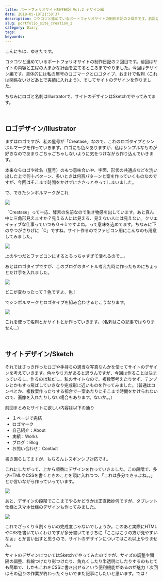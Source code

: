```yaml
---
title: ポートフォリオサイト制作日記 Vol.2 デザイン編
date: 2018-05-18T21:58:37
description: コツコツと進めているポートフォリオサイトの制作日記の２回目です。前回はサイトの内容と工程の大まかな計画
slug: portfolio_site_creation_2
category: Diary
tags: 
keywords: 
---
```


こんにちは、ゆきたです。

コツコツと進めているポートフォリオサイトの制作日記の２回目です。前回はサイトの内容と工程の大まかな計画を立てるところまでやりました。今回はデザイン編です。具体的には私の屋号のロゴマークとロゴタイプ、おまけで名刺（これは関係ないけどあとで実績に入れよう）、そしてサイトのデザインを作りました。

ちなみにロゴと名刺はIllustratorで、サイトのデザインはSketchでやってみてます。

&nbsp;

## ロゴデザイン/Illustrator

まずはロゴですが、私の屋号が「Creatase」なので、これのロゴタイプとシンボルマークを作っていきます。ロゴにも色々ありますが、私はシンプルなものが好きなのであまりごちゃごちゃしないように気をつけながら作り込んでいきます。

本来ならロゴや社名（屋号）のもつ意味合いや、字面、形状の共通点などを洗い出した上で何十パターン、多いときは何百パターンと案を作っていくものなのですが、今回はそこまで時間をかけずにささっとやってしまいました。

で、できたシンボルマークがこれ

![](https://creatase.info/wp-content/uploads/2018/05/スクリーンショット-2018-05-18-21.11.46.png)

「Creatase」って一応、酵素の名前なので生き物感を出しています。あと真ん中に三角形見えますか？見える人には見える、見えない人には見えない。クリエイティブな仕事っていつも０→１ですよね。って意味を込めてます。ちなみに下のやつがさりげに「C」ですね。サイト作るのでファビコン用にこんなのも用意してみました。

![](https://creatase.info/wp-content/uploads/2018/05/スクリーンショット-2018-05-18-21.13.55.png)

上のやつだとファビコンにするとちっちゃすぎて潰れるので…。

あとはロゴタイプですが、このブログのタイトル考えた時に作ったものにちょっとだけ手を入れました。

![](https://creatase.info/wp-content/uploads/2018/05/スクリーンショット-2018-05-18-21.12.11.png)

どこが変わったって？色ですよ、色！

でシンボルマークとロゴタイプを組み合わせるとこうなります。

![](https://creatase.info/wp-content/uploads/2018/05/スクリーンショット-2018-05-18-21.13.15.png)

これを使って名刺とかサイトとか作っていきます。（名刺はこの記事ではやりません…）

&nbsp;

## サイトデザイン/Sketch

それではさっき作ったロゴや手持ちの適当な写真なんかを使ってサイトのデザインを考えていきます。色々やり方があると思うんですが、今回は作ることは決まっているし、作るのは私だし、私のサイトなので、複数案考えたりせず、テンプレとかもすっ飛ばしていきなり完成形に近いものを作ってみました。（普通はコンペとか、複数案作ったりする都合で一案あたりにそこまで時間をかけられないので、画像を入れたりしない場合もあります。ないか。。）

前回まとめたサイトに欲しい内容は以下の通り

- １ページで完結
- ロゴマーク
- 自己紹介：About
- 実績：Works
- ブログ：Blog
- お問い合わせ：Contact

書き漏らしてますが、もちろんレスポンシブ対応です。

これにしたがって、上から順番にデザインを作っていきました。この段階で、多少HTMLやCSSを書くときのことを頭に入れつつ、「これは多分できるよね。。」とか言いながら作っていっています。

![](https://creatase.info/wp-content/uploads/2018/05/Untitled1.gif)

あと、デザインの段階でここまでやるかどうかは正直微妙何ですが、タブレット仕様とスマホ仕様のデザインも作ってみました。

![](https://creatase.info/wp-content/uploads/2018/05/Untitled2.gif)

これでざっくり６割くらいの完成度じゃないでしょうか。このあと実際にHTMLやCSSを書いていくわけですが多分書いてるうちに「ここはこうの方が見やすいなぁ」とか言い出すと思うので、サイトのデザインについてはこれ以上やりません。

サイトのデザインについてはSketchでやってみたのですが、サイズの調整や間隔の調整、枠線つけたり影つけたり、角丸くしたり半透明にしたりするのもとても簡単で、しかもこれをCSSに書き出せるという便利機能があるのが魅力！次回はその辺りの作業が終わったぐらいでまた記事にしたいと思います。では！


